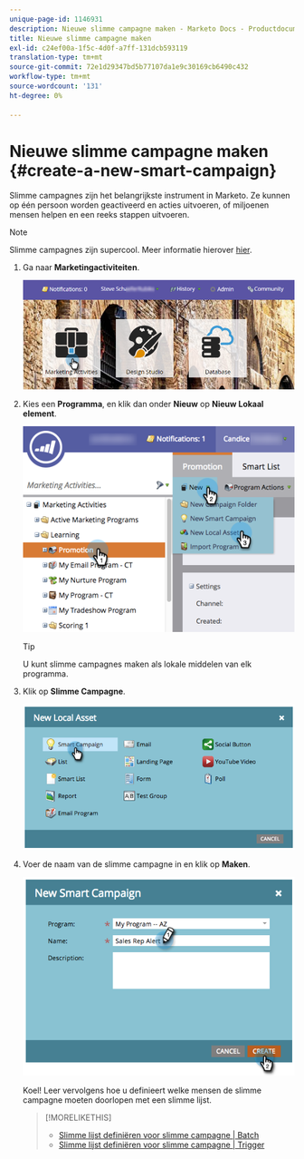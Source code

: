 ```yaml
---
unique-page-id: 1146931
description: Nieuwe slimme campagne maken - Marketo Docs - Productdocumentatie
title: Nieuwe slimme campagne maken
exl-id: c24ef00a-1f5c-4d0f-a7ff-131dcb593119
translation-type: tm+mt
source-git-commit: 72e1d29347bd5b77107da1e9c30169cb6490c432
workflow-type: tm+mt
source-wordcount: '131'
ht-degree: 0%

---
```


# Nieuwe slimme campagne maken {#create-a-new-smart-campaign}

Slimme campagnes zijn het belangrijkste instrument in Marketo. Ze kunnen op één persoon worden geactiveerd en acties uitvoeren, of miljoenen mensen helpen en een reeks stappen uitvoeren.

>[!NOTE]
>
>Slimme campagnes zijn supercool. Meer informatie hierover [hier](/help/marketo/product-docs/core-marketo-concepts/smart-campaigns/understanding-smart-campaigns.md).

1. Ga naar **Marketingactiviteiten**.

   ![](assets/login-marketing-activities.png)

1. Kies een **Programma**, en klik dan onder **Nieuw** op **Nieuw Lokaal element**.

   ![](assets/program-localassethands.png)

   >[!TIP]
   >
   >U kunt slimme campagnes maken als lokale middelen van elk programma.

1. Klik op **Slimme Campagne**.

   ![](assets/image2014-9-19-15-3a9-3a51.png)

1. Voer de naam van de slimme campagne in en klik op **Maken**.

   ![](assets/image2014-9-19-15-3a10-3a41.png)

   Koel! Leer vervolgens hoe u definieert welke mensen de slimme campagne moeten doorlopen met een slimme lijst.

   >[!MORELIKETHIS]
   >
   >* [Slimme lijst definiëren voor slimme campagne | Batch](/help/marketo/product-docs/core-marketo-concepts/smart-campaigns/creating-a-smart-campaign/define-smart-list-for-smart-campaign-batch.md)
   >* [Slimme lijst definiëren voor slimme campagne | Trigger](/help/marketo/product-docs/core-marketo-concepts/smart-campaigns/creating-a-smart-campaign/define-smart-list-for-smart-campaign-trigger.md)

